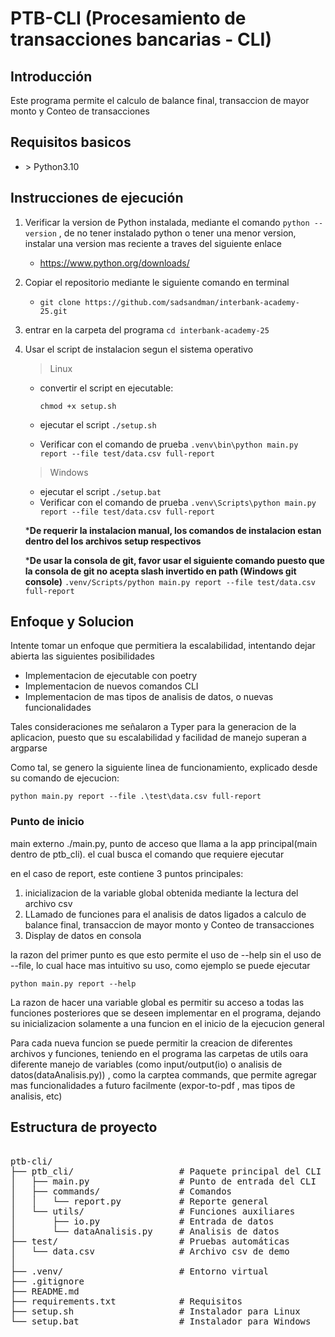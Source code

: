 # PTB-CLI (Procesamiento de transacciones bancarias - CLI)

## Introducción
Este programa permite el calculo de balance final, transaccion de mayor monto y Conteo de transacciones

## Requisitos basicos
- \> Python3.10 

## Instrucciones de ejecución

1. Verificar la version de Python instalada, mediante el comando `python --version` , de no tener instalado python o tener una menor version, instalar una version mas reciente a traves del siguiente enlace
   - https://www.python.org/downloads/

2. Copiar el repositorio mediante le siguiente comando en terminal

   - `git clone https://github.com/sadsandman/interbank-academy-25.git `

3. entrar en la carpeta del programa 
`cd interbank-academy-25`
4. Usar el script de instalacion segun el sistema operativo
   > Linux
   - convertir el script en ejecutable:
   
      `chmod +x setup.sh`
   - ejecutar el script `./setup.sh`
   - Verificar con el comando de prueba 
   `.venv\bin\python main.py report --file test/data.csv full-report`


   > Windows
   - ejecutar el script `./setup.bat`
   -  Verificar con el comando de prueba 
   `.venv\Scripts\python main.py report --file test/data.csv full-report`

   ***De requerir la instalacion manual, los comandos de instalacion estan dentro del los archivos setup respectivos**

   ***De usar la consola de git, favor usar el siguiente comando puesto que la consola de git no acepta slash invertido en path (Windows git console)**
   `.venv/Scripts/python main.py report --file test/data.csv full-report`


## Enfoque y Solucion
Intente tomar un enfoque que permitiera la escalabilidad, intentando dejar abierta las siguientes posibilidades

- Implementacion de ejecutable con poetry
- Implementacion de nuevos comandos CLI
- Implementacion de mas tipos de analisis de datos, o nuevas funcionalidades

Tales consideraciones me señalaron a Typer para la generacion de la aplicacion, puesto que su escalabilidad y facilidad de manejo superan a argparse 

Como tal, se genero la siguiente linea de funcionamiento, explicado desde su comando de ejecucion:

`python main.py report --file .\test\data.csv full-report`

### Punto de inicio
main externo ./main.py, punto de acceso que llama a la app principal(main dentro de ptb_cli). el cual busca el comando que requiere ejecutar

en el caso de report, este contiene 3 puntos principales:
1. inicializacion de la variable global obtenida mediante la lectura del archivo csv
2. LLamado de funciones para el analisis de datos ligados a calculo de balance final, transaccion de mayor monto y Conteo de transacciones
3. Display de datos en consola

la razon del primer punto es que esto permite el uso de --help sin el uso de --file, lo cual hace mas intuitivo su uso, como ejemplo se puede ejecutar 

`python main.py report --help`

La razon de hacer una variable global es permitir su acceso a todas las funciones posteriores que se deseen implementar en el programa, dejando su inicializacion solamente a una funcion en el inicio de la ejecucion general

Para cada nueva funcion se puede permitir la creacion de diferentes archivos y funciones, teniendo en el programa las carpetas de utils oara diferente manejo de variables (como input/output(io) o analisis de datos(dataAnalisis.py)) , como la carptea commands, que permite agregar mas funcionalidades a futuro facilmente (expor-to-pdf , mas tipos de analisis, etc)

## Estructura de proyecto

<pre> 
ptb-cli/
├── ptb_cli/                    # Paquete principal del CLI
│   ├── main.py                 # Punto de entrada del CLI
│   ├── commands/               # Comandos
│   │   └── report.py           # Reporte general
│   └── utils/                  # Funciones auxiliares
│       ├── io.py               # Entrada de datos
│       └── dataAnalisis.py     # Analisis de datos
├── test/                       # Pruebas automáticas
│   └── data.csv                # Archivo csv de demo
│
├── .venv/                      # Entorno virtual
├── .gitignore
├── README.md
├── requirements.txt            # Requisitos
├── setup.sh                    # Instalador para Linux
└── setup.bat                   # Instalador para Windows
 </pre>
